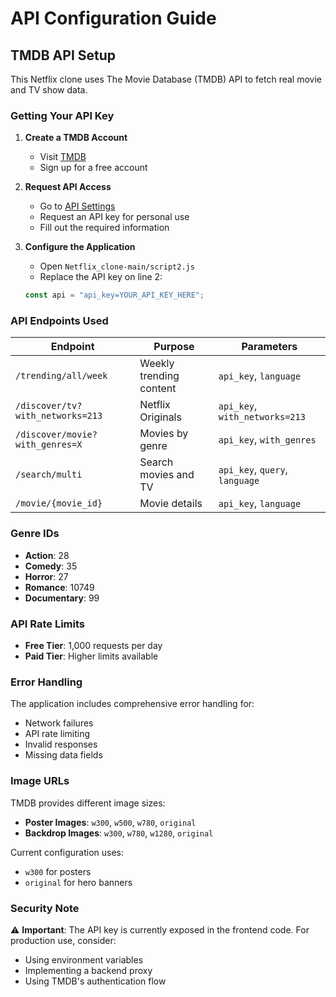 # API Configuration Guide

## TMDB API Setup

This Netflix clone uses The Movie Database (TMDB) API to fetch real movie and TV show data.

### Getting Your API Key

1. **Create a TMDB Account**
   - Visit [TMDB](https://www.themoviedb.org/)
   - Sign up for a free account

2. **Request API Access**
   - Go to [API Settings](https://www.themoviedb.org/settings/api)
   - Request an API key for personal use
   - Fill out the required information

3. **Configure the Application**
   - Open `Netflix_clone-main/script2.js`
   - Replace the API key on line 2:
   ```javascript
   const api = "api_key=YOUR_API_KEY_HERE";
   ```

### API Endpoints Used

| Endpoint | Purpose | Parameters |
|----------|---------|------------|
| `/trending/all/week` | Weekly trending content | `api_key`, `language` |
| `/discover/tv?with_networks=213` | Netflix Originals | `api_key`, `with_networks=213` |
| `/discover/movie?with_genres=X` | Movies by genre | `api_key`, `with_genres` |
| `/search/multi` | Search movies and TV | `api_key`, `query`, `language` |
| `/movie/{movie_id}` | Movie details | `api_key`, `language` |

### Genre IDs

- **Action**: 28
- **Comedy**: 35
- **Horror**: 27
- **Romance**: 10749
- **Documentary**: 99

### API Rate Limits

- **Free Tier**: 1,000 requests per day
- **Paid Tier**: Higher limits available

### Error Handling

The application includes comprehensive error handling for:
- Network failures
- API rate limiting
- Invalid responses
- Missing data fields

### Image URLs

TMDB provides different image sizes:
- **Poster Images**: `w300`, `w500`, `w780`, `original`
- **Backdrop Images**: `w300`, `w780`, `w1280`, `original`

Current configuration uses:
- `w300` for posters
- `original` for hero banners

### Security Note

⚠️ **Important**: The API key is currently exposed in the frontend code. For production use, consider:
- Using environment variables
- Implementing a backend proxy
- Using TMDB's authentication flow